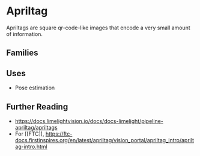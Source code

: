 # Apriltag

Apriltags are square qr-code-like images that encode a very small amount of information. 
## Families

## Uses

- Pose estimation

## Further Reading

- <https://docs.limelightvision.io/docs/docs-limelight/pipeline-apriltag/apriltags>
- For [[FTC]], <https://ftc-docs.firstinspires.org/en/latest/apriltag/vision_portal/apriltag_intro/apriltag-intro.html>
